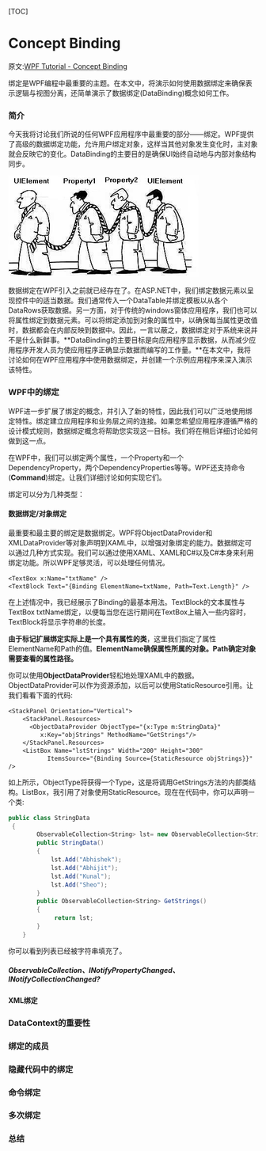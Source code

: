[TOC]

# Concept Binding

原文:[WPF Tutorial - Concept Binding](https://www.codeproject.com/Articles/140621/WPF-Tutorial-Concept-Binding)

绑定是WPF编程中最重要的主题。在本文中，将演示如何使用数据绑定来确保表示逻辑与视图分离，还简单演示了数据绑定(DataBinding)概念如何工作。

### 简介

今天我将讨论我们所说的任何WPF应用程序中最重要的部分——绑定。WPF提供了高级的数据绑定功能，允许用户绑定对象，这样当其他对象发生变化时，主对象就会反映它的变化。DataBinding的主要目的是确保UI始终自动地与内部对象结构同步。

![11](Images/11.png)

数据绑定在WPF引入之前就已经存在了。在ASP.NET中，我们绑定数据元素以呈现控件中的适当数据。我们通常传入一个DataTable并绑定模板以从各个DataRows获取数据。另一方面，对于传统的windows窗体应用程序，我们也可以将属性绑定到数据元素。可以将绑定添加到对象的属性中，以确保每当属性更改值时，数据都会在内部反映到数据中。因此，一言以蔽之，数据绑定对于系统来说并不是什么新鲜事。**DataBinding的主要目标是向应用程序显示数据，从而减少应用程序开发人员为使应用程序正确显示数据而编写的工作量。**在本文中，我将讨论如何在WPF应用程序中使用数据绑定，并创建一个示例应用程序来深入演示该特性。

### WPF中的绑定

WPF进一步扩展了绑定的概念，并引入了新的特性，因此我们可以广泛地使用绑定特性。绑定建立应用程序和业务层之间的连接。如果您希望应用程序遵循严格的设计模式规则，数据绑定概念将帮助您实现这一目标。我们将在稍后详细讨论如何做到这一点。

在WPF中，我们可以绑定两个属性，一个Property和一个DependencyProperty，两个DependencyProperties等等。WPF还支持命令(**Command**)绑定。让我们详细讨论如何实现它们。

绑定可以分为几种类型：

#### 数据绑定/对象绑定

最重要和最主要的绑定是数据绑定。WPF将ObjectDataProvider和XMLDataProvider等对象声明到XAML中，以增强对象绑定的能力。数据绑定可以通过几种方式实现。我们可以通过使用XAML、XAML和C#以及C#本身来利用绑定功能。所以WPF足够灵活，可以处理任何情况。

```xaml
<TextBox x:Name="txtName" />
<TextBlock Text="{Binding ElementName=txtName, Path=Text.Length}" />
```

在上述情况中，我已经展示了Binding的最基本用法。TextBlock的文本属性与TextBox txtName绑定，以便每当您在运行期间在TextBox上输入一些内容时，TextBlock将显示字符串的长度。

**由于标记扩展绑定实际上是一个具有属性的类**，这里我们指定了属性ElementName和Path的值。**ElementName确保属性所属的对象。Path确定对象需要查看的属性路径。**

你可以使用**ObjectDataProvider**轻松地处理XAML中的数据。ObjectDataProvider可以作为资源添加，以后可以使用StaticResource引用。让我们看看下面的代码:

```xaml
<StackPanel Orientation="Vertical">
    <StackPanel.Resources>
      <ObjectDataProvider ObjectType="{x:Type m:StringData}"
         x:Key="objStrings" MethodName="GetStrings"/>
	</StackPanel.Resources>
    <ListBox Name="lstStrings" Width="200" Height="300"
           ItemsSource="{Binding Source={StaticResource objStrings}}" />
```

如上所示，ObjectType将获得一个Type，这是将调用GetStrings方法的内部类结构。ListBox，我引用了对象使用StaticResource。现在在代码中，你可以声明一个类:

```C#
public class StringData
 {
  		ObservableCollection<String> lst= new ObservableCollection<String>();
        public StringData()
        {
            lst.Add("Abhishek");
            lst.Add("Abhijit");
            lst.Add("Kunal");
            lst.Add("Sheo");
        }
        public ObservableCollection<String> GetStrings()
        {
             return lst;
        }
    }
```

你可以看到列表已经被字符串填充了。

##### ObservableCollection、INotifyPropertyChanged、INotifyCollectionChanged?







#### XML绑定

### DataContext的重要性

### 绑定的成员

### 隐藏代码中的绑定

### 命令绑定

### 多次绑定

### 总结